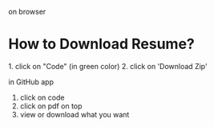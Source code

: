 on browser
<h1>How to Download Resume?</h1>
1. click on "Code" (in green color)
2. click on 'Download Zip'

in GitHub app 
1. click on code 
2. click on pdf on top
3. view or download what you want